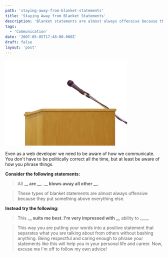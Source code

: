 ```yaml
---
path: 'staying-away-from-blanket-statements'
title: 'Staying Away from Blanket Statements'
description: 'Blanket statements are almost always offensive because they put something above everything else.'
tags:
  - 'Communication'
date: '2007-05-05T17:48:00.000Z'
draft: false
layout: 'post'
---
```


![](./public-speaking.jpg)

Even as a web developer we need to be aware of how we communicate. You don't have to be politically correct all the time, but at least be aware of how you phrase things.

**Consider the following statements:**

> All \_**\_ are \_\_**. \_**\_ blows away all other \_\_**.

> These types of blanket statements are almost always offensive because they put something above everything else.

**Instead try the following:**

> This \_**\_ suits me best. I'm very impressed with \_\_** ability to \_\_\_\_.

> This way you are putting your words into a positive statement that separates what you are talking about from others without bashing anything. Being respectful and caring enough to phrase your statements like this will help you in your personal life and career. Now, excuse me I'm off to follow my own advice!
